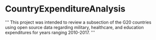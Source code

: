 # CountryExpenditureAnalysis
'''
This project was intended to review a subsection of the G20 countries using open source data regarding military, healthcare, and education expenditures for years ranging 2010-2017.
'''
